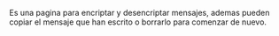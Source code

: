 Es una pagina para encriptar y desencriptar mensajes, ademas pueden copiar el mensaje que han escrito o borrarlo para comenzar de nuevo.
